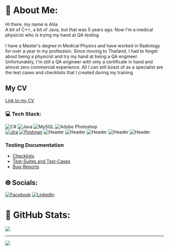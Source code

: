 # 🌟 About Me:
Hi there, my name is Aliia<br>A bit of C++, a bit of Java, but that was 5 years ago. Now I'm a medical physicist who is trying my hand at QA testing<br><br>I have a Master's degree in Medical Physics and have worked in Radiology for over a year in my profession. Since moving to Thailand, I had to forget about being a physicist and try my hand at being a QA engineer. Unfortunately, I'm still a QA engineer with only a certificate in hand and almost zero commercial experience. All I can still boast of as a specialist are the test cases and checklists that I created during my training



## My CV
[Link to my CV](https://drive.google.com/drive/u/2/folders/1LM6-ouFWht6lWroOsCPDaV-hk-eVOO5s )

### 💻 Tech Stack:
![C#](https://img.shields.io/badge/c%23-%23239120.svg?style=for-the-badge&logo=c-sharp&logoColor=white) 
![Java](https://img.shields.io/badge/java-%23ED8B00.svg?style=for-the-badge&logo=java&logoColor=white) 
![MySQL](https://img.shields.io/badge/mysql-%2300f.svg?style=for-the-badge&logo=mysql&logoColor=white) 
![Adobe Photoshop](https://img.shields.io/badge/adobephotoshop-%2331A8FF.svg?style=for-the-badge&logo=adobephotoshop&logoColor=white) 	
[![Jira](https://img.shields.io/badge/Jira-090909?style=for-the-badge&logo=jira&logoColor=136be1)](https://img.shields.io/badge/Jira-0052CC?style=for-the-badge&logo=Jira&logoColor=white)
[![Postman](https://img.shields.io/badge/Postman-090909?style=for-the-badge&logo=postman&logoColor=f76935)](https://img.shields.io/badge/Postman-FF6C37?style=for-the-badge&logo=Postman&logoColor=white)
![Header](https://img.shields.io/badge/Github-090909?style=for-the-badge&logo=github&logoColor=8cc4d7)
![Header](https://img.shields.io/badge/Figma-090909?style=for-the-badge&logo=figma&logoColor=7d5fa6)
![Header](https://img.shields.io/badge/DevTools-090909?style=for-the-badge&logo=googlechrome&logoColor=2674f2)
![Header](https://img.shields.io/badge/Fiddler-090909?style=for-the-badge&logo=fiddler&logoColor=8cc4d7)
![Header](https://img.shields.io/badge/CharlesProxy-090909?style=for-the-badge&logo=charlesproxy&logoColor=8cc4d7)

### Testing Documentation
- [Checklists](https://drive.google.com/drive/u/2/folders/1LM6-ouFWht6lWroOsCPDaV-hk-eVOO5s )
- [Test-Suites and Test-Cases]( https://drive.google.com/drive/u/2/folders/1LM6-ouFWht6lWroOsCPDaV-hk-eVOO5s )
- [Bug-Reports](https://drive.google.com/drive/u/2/folders/1LM6-ouFWht6lWroOsCPDaV-hk-eVOO5s)


## 🌐 Socials:
[![Facebook](https://img.shields.io/badge/Facebook-%231877F2.svg?logo=Facebook&logoColor=white)](https://facebook.com/https://web.facebook.com/virffell?_rdc=1&_rdr ) [![LinkedIn](https://img.shields.io/badge/LinkedIn-%230077B5.svg?logo=linkedin&logoColor=white)](https://linkedin.com/in/https://www.linkedin.com/in/aliia-suleimanova/ ) 

# 🐙 GitHub Stats:
![](https://github-readme-stats.vercel.app/api?username=Virdfell17&theme=synthwave&hide_border=false&include_all_commits=false&count_private=true)<br/>

---
[![](https://visitcount.itsvg.in/api?id=Virdfell17&icon=0&color=0)](https://visitcount.itsvg.in)

<!-- Proudly created with GPRM ( https://gprm.itsvg.in ) -->


